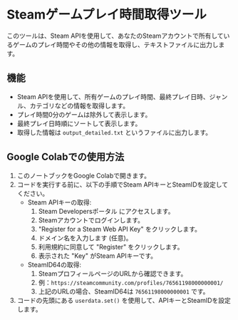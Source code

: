 # Steamゲームプレイ時間取得ツール

このツールは、Steam APIを使用して、あなたのSteamアカウントで所有しているゲームのプレイ時間やその他の情報を取得し、テキストファイルに出力します。

## 機能

- Steam APIを使用して、所有ゲームのプレイ時間、最終プレイ日時、ジャンル、カテゴリなどの情報を取得します。
- プレイ時間0分のゲームは除外して表示します。
- 最終プレイ日時順にソートして表示します。
- 取得した情報は `output_detailed.txt` というファイルに出力します。

## Google Colabでの使用方法

1. このノートブックをGoogle Colabで開きます。
2. コードを実行する前に、以下の手順でSteam APIキーとSteamIDを設定してください。
    - Steam APIキーの取得:
        1. Steam Developersポータル にアクセスします。
        2. Steamアカウントでログインします。
        3. "Register for a Steam Web API Key" をクリックします。
        4. ドメイン名を入力します (任意)。
        5. 利用規約に同意して "Register" をクリックします。
        6. 表示された "Key" がSteam APIキーです。
    - SteamID64の取得:
        1. SteamプロフィールページのURLから確認できます。
        2. 例：`https://steamcommunity.com/profiles/76561198000000001/`
        3. 上記のURLの場合、SteamID64は `76561198000000001` です。
3. コードの先頭にある `userdata.set()` を使用して、APIキーとSteamIDを設定します。
